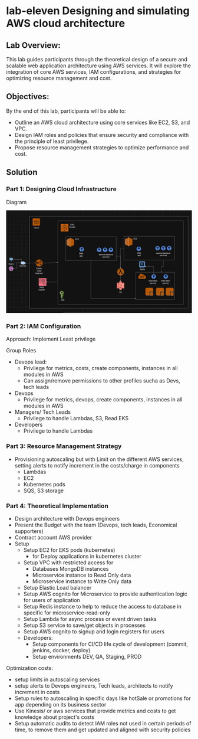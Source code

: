 # lab-eleven Designing and simulating AWS cloud architecture

## Lab Overview:
This lab guides participants through the theoretical design of a secure and scalable web application architecture using AWS services. It will explore the integration of core AWS services, IAM configurations, and strategies for optimizing resource management and cost.

## Objectives:
By the end of this lab, participants will be able to:

* Outline an AWS cloud architecture using core services like EC2, S3, and VPC.
* Design IAM roles and policies that ensure security and compliance with the principle of least privilege.
* Propose resource management strategies to optimize performance and cost.





## Solution

### Part 1: Designing Cloud Infrastructure

Diagram

![img.png](img.png)

### Part 2: IAM Configuration

Approach: 
Implement Least privilege 

Group Roles

* Devops lead: 
  * Privilege for metrics, costs, create components, instances in all modules in AWS
  * Can assign/remove permissions to other profiles sucha as Devs, tech leads
* Devops
  * Privilege for metrics, devops, create components, instances in all modules in AWS
* Managers/ Tech Leads
  * Privilege to handle Lambdas, S3, Read EKS
* Developers
  * Privilege to handle Lambdas


### Part 3: Resource Management Strategy

* Provisioning autoscaling but with Limit on the different AWS services, setting alerts to notify increment in the costs/charge in components
  * Lambdas
  * EC2
  * Kubernetes pods
  * SQS, S3 storage

### Part 4: Theoretical Implementation

* Design architecture with Devops engineers
* Present the Budget with the team (Devops, tech leads, Economical supporters)
* Contract account AWS provider
* Setup 
  * Setup EC2 for EKS pods (kubernetes)
    * for Deploy applications in kubernetes cluster
  * Setup VPC with restricted access for
    * Databases MongoDB instances
    * Microservice instance to Read Only data
    * Microservice instance to Write Only data
  * Setup Elastic Load balancer
  * Setup AWS cognito for Microservice to provide authentication logic for users of application
  * Setup Redis instance to help to reduce the access to database in specific for microservice-read-only
  * Setup Lambda for async process or event driven tasks
  * Setup S3 service to save/get objects in processes
  * Setup AWS cognito to signup and login registers for users
  * Developers: 
    * Setup components for CI/CD life cycle of development (commit, jenkins, docker, deploy)
    * Setup environments DEV, QA, Staging, PROD 

Optimization costs: 
* setup limits in autoscaling services
* setup alerts to Devops engineers,  Tech leads, architects to notify increment in costs
* Setup rules to autoscaling in specific days like hotSale or promotions for app depending on its business sector
* Use Kinesis/ or aws services that provide metrics and costs to get knowledge about project's costs
* Setup automatic audits to detect IAM roles not used in certain periods of time, to remove them and get updated and aligned with security policies

